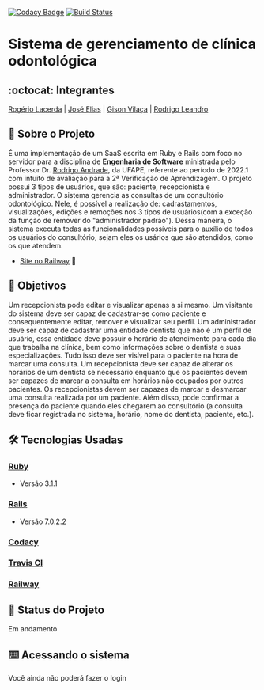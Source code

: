 [![Codacy Badge](https://app.codacy.com/project/badge/Grade/69114b9aa610439881a3b4a0237b14b9)](https://www.codacy.com/gh/esMEIproject/gerenciamento-servicos/dashboard?utm_source=github.com&amp;utm_medium=referral&amp;utm_content=esMEIproject/gerenciamento-servicos&amp;utm_campaign=Badge_Grade) [![Build Status](https://travis-ci.com/esMEIproject/gerenciamento-servicos.svg?branch=main)](https://travis-ci.com/esMEIproject/gerenciamento-servicos)
# Sistema de gerenciamento de clínica odontológica
## :octocat: Integrantes
[Rogério Lacerda](https://github.com/RogerioLacerdaGH) | [José Elias](https://github.com/Eliaz500) | [Gison Vilaça](https://github.com/gison-vilaca) | [Rodrigo Leandro](https://github.com/rudrigozx)
## :page_with_curl: Sobre o Projeto
É uma implementação de um SaaS escrita em Ruby e Rails com foco no servidor para a disciplina de __Engenharia de Software__ ministrada pelo Professor Dr. [Rodrigo Andrade](https://github.com/rcaa), da UFAPE, referente ao período de 2022.1 com intuito de avaliação para a 2ª Verificação de Aprendizagem.
O projeto possui 3 tipos de usuários, que são: paciente, recepcionista e administrador. O sistema gerencia as consultas de um consultório odontológico. Nele, é possível a realização de: cadrastamentos, visualizações, edições e remoções nos 3 tipos de usuários(com a exceção da função de remover do "administrador padrão"). Dessa maneira, o sistema executa todas as funcionalidades possíveis para o auxílio de todos os usuários do consultório, sejam eles os usários que são atendidos, como os que atendem.

*   [Site no Railway](https://gerenciamento-servicos.herokuapp.com) :robot:

## :round_pushpin: Objetivos
Um recepcionista pode editar e visualizar apenas a si mesmo. Um visitante do sistema deve ser capaz de cadastrar-se como paciente e
consequentemente editar, remover e visualizar seu perfil. Um administrador deve ser capaz de cadastrar uma entidade dentista que não é um perfil de usuário, essa entidade deve possuir o horário de atendimento para cada dia que trabalha na clínica, bem como informações sobre o dentista e suas especializações. Tudo isso deve ser visível para o paciente na hora de marcar uma consulta. Um recepcionista deve ser capaz de alterar os horários de um dentista se necessário enquanto que os pacientes devem ser capazes de marcar a consulta em horários não ocupados por outros pacientes. Os recepcionistas devem ser capazes de marcar e desmarcar uma consulta realizada por um paciente. Além disso, pode confirmar a presença do paciente quando eles chegarem ao consultório (a consulta deve ficar registrada no sistema, horário, nome do dentista, paciente, etc.).

## :hammer_and_wrench: Tecnologias Usadas
 ### [Ruby](https://www.ruby-lang.org/pt/)
*   Versão 3.1.1
 ### [Rails](https://rubyonrails.org/)
*   Versão 7.0.2.2
 ### [Codacy](https://www.codacy.com/product)
 ### [Travis CI](https://travis-ci.org/)
 ### [Railway](https://railway.app/)
## :construction: Status do Projeto
Em andamento
## :keyboard: Acessando o sistema
Você ainda não poderá fazer o login

